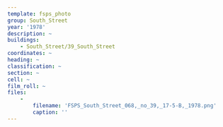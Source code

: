 ```yaml
---
template: fsps_photo
group: South_Street
year: '1978'
description: ~
buildings:
    - South_Street/39_South_Street
coordinates: ~
heading: ~
classification: ~
section: ~
cell: ~
film_roll: ~
files:
    -
        filename: 'FSPS_South_Street_068,_no_39,_17-5-B,_1978.png'
        caption: ''
---
```


